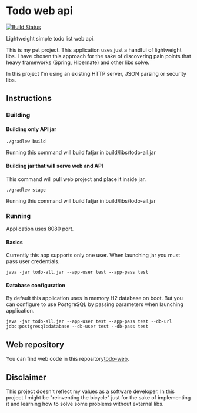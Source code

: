 # Todo web api
[![Build Status](https://build.dovydasvenckus.com/api/badges/dovydasvenckus/todo-api/status.svg)](https://build.dovydasvenckus.com/dovydasvenckus/todo-api)

Lightweight simple todo list web api.

This is my pet project. This application uses just a handful of lightweight libs. I have chosen this approach for the sake of discovering pain points that heavy frameworks (Spring, Hibernate) and  other libs solve.

In this project I'm using an existing HTTP server, JSON parsing or security libs.

## Instructions

### Building

#### Building only API jar

    ./gradlew build

Running this command will build fatjar in build/libs/todo-all.jar

#### Building jar that will serve web and API
This command will pull web project and place it inside jar.

    ./gradlew stage
    
Running this command will build fatjar in build/libs/todo-all.jar

### Running
Application uses 8080 port.
 
#### Basics
Currently this app supports only one user. When launching jar you must pass user credentials.

    java -jar todo-all.jar --app-user test --app-pass test

#### Database configuration
By default this application uses in memory H2 database on boot.
But you can configure to use PostgreSQL by passing parameters when launching application.

    java -jar todo-all.jar --app-user test --app-pass test --db-url jdbc:postgresql:database --db-user test --db-pass test

## Web repository
You can find web code in this repository[todo-web](https://github.com/dovydasvenckus/todo-web).

## Disclaimer
This project doesn't reflect my values as a software developer. In this project I might be "reinventing the bicycle" just for the sake of implementing it and learning how to solve some problems without external libs.
